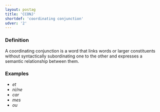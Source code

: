 ```yaml
---
layout: postag
title: 'CCONJ'
shortdef: 'coordinating conjunction'
udver: '2'
---
```


### Definition
A coordinating conjunction is a word that links words or larger constituents without syntactically subordinating one to the other and expresses a semantic relationship between them.

### Examples

- _et_
- _ni/ne_
- _car_
- _mes_
- _ou_
<!-- Interlanguage links updated Út zář 29 20:42:54 CEST 2020 -->
